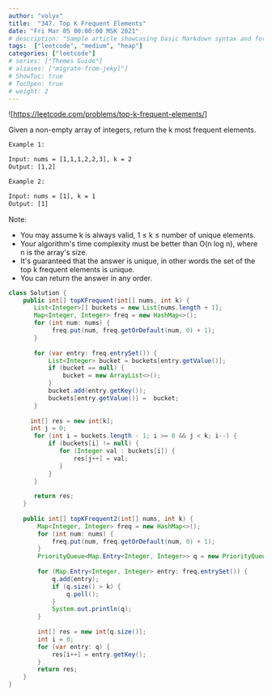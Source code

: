 ```yaml
---
author: "volyx"
title:  "347. Top K Frequent Elements"
date: "Fri Mar 05 00:00:00 MSK 2021"
# description: "Sample article showcasing basic Markdown syntax and formatting for HTML elements."
tags:  ["leetcode", "medium", "heap"]
categories: ["leetcode"]
# series: ["Themes Guide"]
# aliases: ["migrate-from-jekyl"]
# ShowToc: true
# TocOpen: true
# weight: 2
---
```


![https://leetcode.com/problems/top-k-frequent-elements/]

Given a non-empty array of integers, return the k most frequent elements.

```txt
Example 1:

Input: nums = [1,1,1,2,2,3], k = 2
Output: [1,2]

Example 2:

Input: nums = [1], k = 1
Output: [1]
```

Note:

- You may assume k is always valid, 1 ≤ k ≤ number of unique elements.
- Your algorithm's time complexity must be better than O(n log n), where n is the array's size.
- It's guaranteed that the answer is unique, in other words the set of the top k frequent elements is unique.
- You can return the answer in any order.

```java
class Solution {
    public int[] topKFrequent(int[] nums, int k) {
       List<Integer>[] buckets = new List[nums.length + 1];
       Map<Integer, Integer> freq = new HashMap<>();
       for (int num: nums) {
            freq.put(num, freq.getOrDefault(num, 0) + 1);
       }
        
       for (var entry: freq.entrySet()) {
           List<Integer> bucket = buckets[entry.getValue()];
           if (bucket == null) {
               bucket = new ArrayList<>();
           }
           bucket.add(entry.getKey());
           buckets[entry.getValue()] =  bucket;
       } 
        
      int[] res = new int[k];
      int j = 0;
       for (int i = buckets.length - 1; i >= 0 && j < k; i--) {
           if (buckets[i] != null) {
              for (Integer val : buckets[i]) {
                  res[j++] = val;
              }
           }
       } 
       
       return res; 
    }
    
    public int[] topKFrequent2(int[] nums, int k) {
        Map<Integer, Integer> freq = new HashMap<>();
        for (int num: nums) {
            freq.put(num, freq.getOrDefault(num, 0) + 1);
        }
        PriorityQueue<Map.Entry<Integer, Integer>> q = new PriorityQueue<>((e1, e2) -> e1.getValue() - e2.getValue());
        
        for (Map.Entry<Integer, Integer> entry: freq.entrySet()) {
            q.add(entry);
            if (q.size() > k) {
                q.poll();
            }
            System.out.println(q);
        }
        
        int[] res = new int[q.size()];
        int i = 0;
        for (var entry: q) {
            res[i++] = entry.getKey();
        }
        return res;
    }
}
